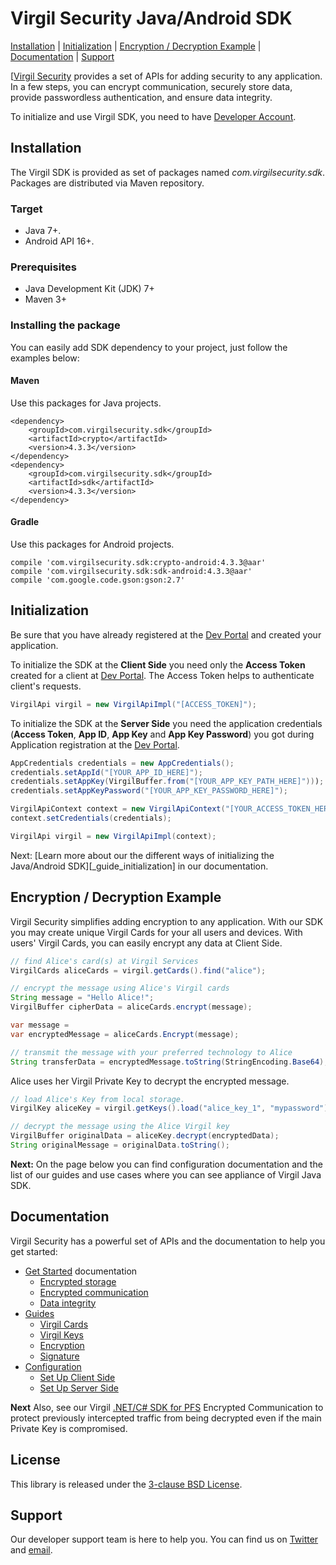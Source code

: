 # Virgil Security Java/Android SDK

[Installation](#installation) | [Initialization](#initialization) | [Encryption / Decryption Example](#encryption-example) | [Documentation](#documentation) | [Support](#support)

[[Virgil Security](https://virgilsecurity.com) provides a set of APIs for adding security to any application. In a few steps, you can encrypt communication, securely store data, provide passwordless authentication, and ensure data integrity.

To initialize and use Virgil SDK, you need to have [Developer Account](https://developer.virgilsecurity.com/account/signin).


## Installation

The Virgil SDK is provided as set of packages named *com.virgilsecurity.sdk*. Packages are distributed via Maven repository.

### Target

* Java 7+.
* Android API 16+.

### Prerequisites

* Java Development Kit (JDK) 7+
* Maven 3+

### Installing the package

You can easily add SDK dependency to your project, just follow the examples below:

#### Maven

Use this packages for Java projects.

```
<dependency>
    <groupId>com.virgilsecurity.sdk</groupId>
    <artifactId>crypto</artifactId>
    <version>4.3.3</version>
</dependency>
<dependency>
    <groupId>com.virgilsecurity.sdk</groupId>
    <artifactId>sdk</artifactId>
    <version>4.3.3</version>
</dependency>
```

#### Gradle

Use this packages for Android projects.

```
compile 'com.virgilsecurity.sdk:crypto-android:4.3.3@aar'
compile 'com.virgilsecurity.sdk:sdk-android:4.3.3@aar'
compile 'com.google.code.gson:gson:2.7'
```


## Initialization

Be sure that you have already registered at the [Dev Portal](https://developer.virgilsecurity.com/account/signin) and created your application.

To initialize the SDK at the __Client Side__ you need only the __Access Token__ created for a client at [Dev Portal](https://developer.virgilsecurity.com/account/signin). The Access Token helps to authenticate client's requests.

```java
VirgilApi virgil = new VirgilApiImpl("[ACCESS_TOKEN]");
```


To initialize the SDK at the __Server Side__ you need the application credentials (__Access Token__, __App ID__, __App Key__ and __App Key Password__) you got during Application registration at the [Dev Portal](https://developer.virgilsecurity.com/account/signin).

```java
AppCredentials credentials = new AppCredentials();
credentials.setAppId("[YOUR_APP_ID_HERE]");
credentials.setAppKey(VirgilBuffer.from("[YOUR_APP_KEY_PATH_HERE]")));
credentials.setAppKeyPassword("[YOUR_APP_KEY_PASSWORD_HERE]");

VirgilApiContext context = new VirgilApiContext("[YOUR_ACCESS_TOKEN_HERE]");
context.setCredentials(credentials);

VirgilApi virgil = new VirgilApiImpl(context);
```

Next: [Learn more about our the different ways of initializing the Java/Android SDK][_guide_initialization] in our documentation.


## Encryption / Decryption Example

Virgil Security simplifies adding encryption to any application. With our SDK you may create unique Virgil Cards for your all users and devices. With users' Virgil Cards, you can easily encrypt any data at Client Side.

```java
// find Alice's card(s) at Virgil Services
VirgilCards aliceCards = virgil.getCards().find("alice");

// encrypt the message using Alice's Virgil cards
String message = "Hello Alice!";
VirgilBuffer cipherData = aliceCards.encrypt(message);

var message =
var encryptedMessage = aliceCards.Encrypt(message);

// transmit the message with your preferred technology to Alice
String transferData = encryptedMessage.toString(StringEncoding.Base64);
```

Alice uses her Virgil Private Key to decrypt the encrypted message.

```java
// load Alice's Key from local storage.
VirgilKey aliceKey = virgil.getKeys().load("alice_key_1", "mypassword");

// decrypt the message using the Alice Virgil key
VirgilBuffer originalData = aliceKey.decrypt(encryptedData);
String originalMessage = originalData.toString();
```

__Next:__ On the page below you can find configuration documentation and the list of our guides and use cases where you can see appliance of Virgil Java SDK.


## Documentation

Virgil Security has a powerful set of APIs and the documentation to help you get started:

* [Get Started](/documentation/get-started) documentation
  * [Encrypted storage](/documentation/get-started/encrypted-storage.md)
  * [Encrypted communication](/documentation/get-started/encrypted-communication.md)
  * [Data integrity](/documentation/get-started/data-integrity.md)
* [Guides](/documentation/guides)
  * [Virgil Cards](/documentation/guides/virgil-card)
  * [Virgil Keys](/documentation/guides/virgil-key)
  * [Encryption](/documentation/guides/encryption)
  * [Signature](/documentation/guides/signature)
* [Configuration](/documentation/guides/configuration)
  * [Set Up Client Side](/documentation/guides/configuration/client.md)
  * [Set Up Server Side](/documentation/guides/configuration/server.md)

__Next__ Also, see our Virgil [.NET/C# SDK for PFS](https://github.com/VirgilSecurity/virgil-pfs-net) Encrypted Communication to protect previously intercepted traffic from being decrypted even if the main Private Key is compromised.

## License

This library is released under the [3-clause BSD License](LICENSE.md).

## Support

Our developer support team is here to help you. You can find us on [Twitter](https://twitter.com/virgilsecurity) and [email][support].

[support]: mailto:support@virgilsecurity.com
